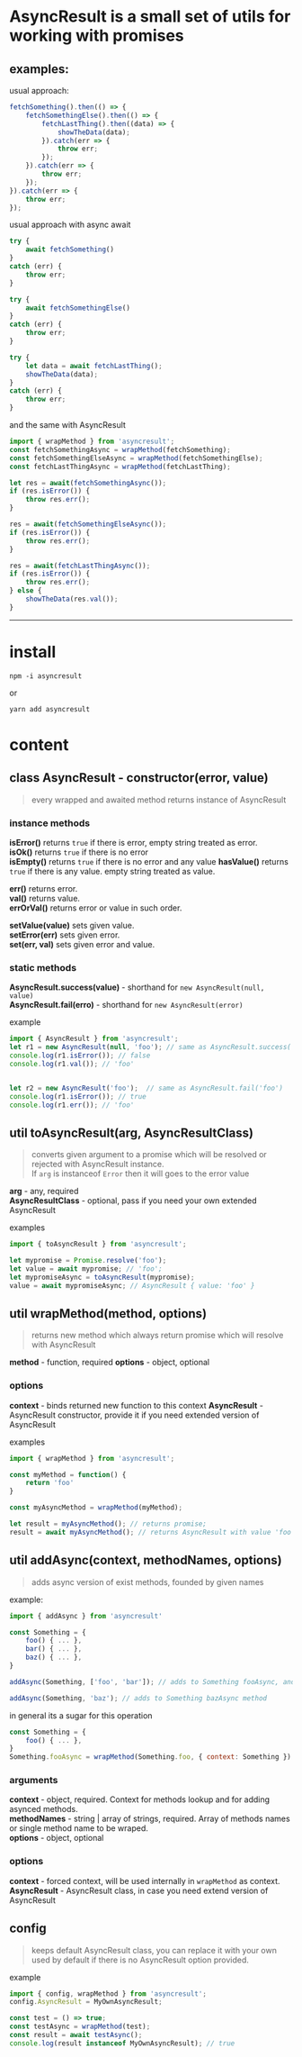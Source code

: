 # AsyncResult is a small set of utils for working with promises
## examples:
usual approach:
```js
fetchSomething().then(() => {
	fetchSomethingElse().then(() => {
		fetchLastThing().then((data) => {
			showTheData(data);
		}).catch(err => {
			throw err;
		});
	}).catch(err => {
		throw err;
	});
}).catch(err => {
	throw err;
});
```

usual approach with async await
```js
try {
	await fetchSomething()
}
catch (err) {
	throw err;
}

try {
	await fetchSomethingElse()
}
catch (err) {
	throw err;
}

try {
	let data = await fetchLastThing();
	showTheData(data);
}
catch (err) {
	throw err;
}


```


and the same with AsyncResult
```js
import { wrapMethod } from 'asyncresult';
const fetchSomethingAsync = wrapMethod(fetchSomething);
const fetchSomethingElseAsync = wrapMethod(fetchSomethingElse);
const fetchLastThingAsync = wrapMethod(fetchLastThing);

let res = await(fetchSomethingAsync());
if (res.isError()) {
	throw res.err();
}

res = await(fetchSomethingElseAsync());
if (res.isError()) {
	throw res.err();
}

res = await(fetchLastThingAsync());
if (res.isError()) {
	throw res.err();
} else {
	showTheData(res.val());
}


```

--------------
# install

```
npm -i asyncresult
```

or

```
yarn add asyncresult
```


# content

## class AsyncResult - constructor(error, value)
> every wrapped and awaited method returns instance of AsyncResult

### instance methods

**isError()** returns `true` if there is error, empty string treated as error.  
**isOk()** returns `true` if there is no error  
**isEmpty()** returns `true` if there is no error and any value 
**hasValue()** returns `true` if there is any value. empty string treated as value.

**err()** returns error.  
**val()** returns value.  
**errOrVal()** returns error or value in such order.  

**setValue(value)** sets given value.  
**setError(err)** sets given error.  
**set(err, val)** sets given error and value.  

### static methods

**AsyncResult.success(value)** - shorthand for `new AsyncResult(null, value)`  
**AsyncResult.fail(erro)** - shorthand for `new AsyncResult(error)`  

example
```js
import { AsyncResult } from 'asyncresult';
let r1 = new AsyncResult(null, 'foo'); // same as AsyncResult.success('foo')
console.log(r1.isError()); // false
console.log(r1.val()); // 'foo'


let r2 = new AsyncResult('foo');  // same as AsyncResult.fail('foo')
console.log(r1.isError()); // true
console.log(r1.err()); // 'foo'


```


## util toAsyncResult(arg, AsyncResultClass)
> converts given argument to a promise which will be resolved or rejected with AsyncResult instance.  
If `arg` is instanceof `Error` then it will goes to the error value


**arg** - any, required  
**AsyncResultClass** - optional, pass if you need your own extended AsyncResult

examples
```js
import { toAsyncResult } from 'asyncresult';

let mypromise = Promise.resolve('foo');
let value = await mypromise; // 'foo';
let mypromiseAsync = toAsyncResult(mypromise);
value = await mypromiseAsync; // AsyncResult { value: 'foo' }

```

## util wrapMethod(method, options)
> returns new method which always return promise which will resolve with AsyncResult 

**method** - function, required
**options** - object, optional

### options
**context** - binds returned new function to this context
**AsyncResult** - AsyncResult constructor, provide it if you need extended version of AsyncResult

examples
```js
import { wrapMethod } from 'asyncresult';

const myMethod = function() {
	return 'foo'
}

const myAsyncMethod = wrapMethod(myMethod);

let result = myAsyncMethod(); // returns promise;
result = await myAsyncMethod(); // returns AsyncResult with value 'foo';

```

## util addAsync(context, methodNames, options)
> adds async version of exist methods, founded by given names  

example:
```js
import { addAsync } from 'asyncresult'

const Something = {
	foo() { ... },
	bar() { ... },
	baz() { ... },
}

addAsync(Something, ['foo', 'bar']); // adds to Something fooAsync, and barAsync methods

addAsync(Something, 'baz'); // adds to Something bazAsync method

```
in general its a sugar for this operation
```js
const Something = {
	foo() { ... },
}
Something.fooAsync = wrapMethod(Something.foo, { context: Something })
```

### arguments

**context** - object, required. Context for methods lookup and for adding asynced methods.  
**methodNames** - string | array of strings, required. Array of methods names or single method name to be wraped.  
**options** - object, optional

### options
**context** - forced context, will be used internally in `wrapMethod` as context.  
**AsyncResult** - AsyncResult class, in case you need extend version of AsyncResult

## config
> keeps default AsyncResult class, you can replace it with your own
used by default if there is no AsyncResult option provided.

example
```js
import { config, wrapMethod } from 'asyncresult';
config.AsyncResult = MyOwnAsyncResult;

const test = () => true;
const testAsync = wrapMethod(test);
const result = await testAsync();
console.log(result instanceof MyOwnAsyncResult); // true

```
